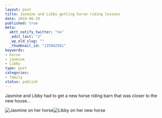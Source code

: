 ```yaml
--- 
layout: post
title: Jasmine and Libby getting horse riding lessons
date: 2010-06-29
published: true
meta: 
  aktt_notify_twitter: "no"
  _edit_last: "2"
  _wp_old_slug: ""
  _thumbnail_id: "135942561"
keywords: 
- horse
- jasmine
- Libby
type: post
categories: 
- family
status: publish
---
```

Jasmine and Libby had to get a new horse riding barn that was closer to the new house...

![Jasmine on her horse](http://liblab.net/andyeick/files/2010/06/jasmine-horse.jpg)![Libby on her new horse](http://liblab.net/andyeick/files/2010/06/libby-horse.jpg)
